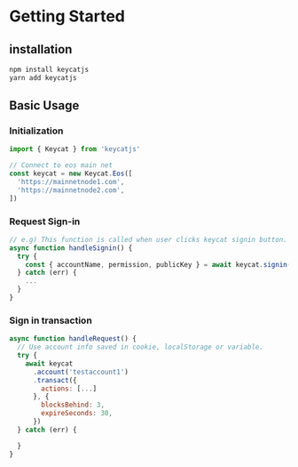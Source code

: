 # Getting Started

## installation

```javascript
npm install keycatjs
yarn add keycatjs
```

## Basic Usage

### Initialization

```javascript
import { Keycat } from 'keycatjs'

// Connect to eos main net
const keycat = new Keycat.Eos([
  'https://mainnetnode1.com',
  'https://mainnetnode2.com',
])
```

### Request Sign-in

```javascript
// e.g) This function is called when user clicks keycat signin button.
async function handleSignin() {
  try {
    const { accountName, permission, publicKey } = await keycat.signin()
  } catch (err) {
    ...
  }
}
```

### Sign in transaction

```javascript
async function handleRequest() {
  // Use account info saved in cookie, localStorage or variable.
  try {
    await keycat
      .account('testaccount1')
      .transact({
        actions: [...]
      }, {
        blocksBehind: 3,
        expireSeconds: 30,
      })
  } catch (err) {

  }
}
```

